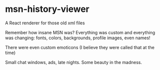 # msn-history-viewer

A React renderer for those old xml files

Remember how insane MSN was? Everything was custom and everything was changing: fonts, colors, backgrounds, profile images, even names!

There were even custom emoticons (I believe they were called that at the time)

Small chat windows, ads, late nights. Some beauty in the madness.
